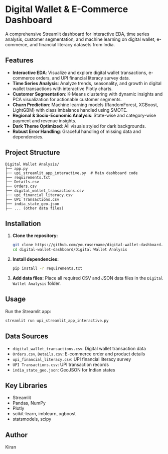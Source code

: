 # Digital Wallet & E-Commerce Dashboard

A comprehensive Streamlit dashboard for interactive EDA, time series analysis, customer segmentation, and machine learning on digital wallet, e-commerce, and financial literacy datasets from India.

## Features
- **Interactive EDA**: Visualize and explore digital wallet transactions, e-commerce orders, and UPI financial literacy survey data.
- **Time Series Analysis**: Analyze trends, seasonality, and growth in digital wallet transactions with interactive Plotly charts.
- **Customer Segmentation**: K-Means clustering with dynamic insights and PCA visualization for actionable customer segments.
- **Churn Prediction**: Machine learning models (RandomForest, XGBoost, LightGBM) with class imbalance handled using SMOTE.
- **Regional & Socio-Economic Analysis**: State-wise and category-wise payment and revenue insights.
- **Dark Theme Optimized**: All visuals styled for dark backgrounds.
- **Robust Error Handling**: Graceful handling of missing data and dependencies.

## Project Structure
```
Digital Wallet Analysis/
├── app.py
├── upi_streamlit_app_interactive.py  # Main dashboard code
├── requirements.txt
├── Details.csv
├── Orders.csv
├── digital_wallet_transactions.csv
├── upi_financial_literacy.csv
├── UPI Transactions.csv
├── india_state_geo.json
├── ... (other data files)
```

## Installation
1. **Clone the repository:**
   ```sh
   git clone https://github.com/yourusername/digital-wallet-dashboard.git
   cd digital-wallet-dashboard/Digital Wallet Analysis
   ```
2. **Install dependencies:**
   ```sh
   pip install -r requirements.txt
   ```
3. **Add data files:**
   Place all required CSV and JSON data files in the `Digital Wallet Analysis` folder.

## Usage
Run the Streamlit app:
```sh
streamlit run upi_streamlit_app_interactive.py
```

## Data Sources
- `digital_wallet_transactions.csv`: Digital wallet transaction data
- `Orders.csv`, `Details.csv`: E-commerce order and product details
- `upi_financial_literacy.csv`: UPI financial literacy survey
- `UPI Transactions.csv`: UPI transaction records
- `india_state_geo.json`: GeoJSON for Indian states

## Key Libraries
- Streamlit
- Pandas, NumPy
- Plotly
- scikit-learn, imblearn, xgboost
- statsmodels, scipy

## Author
Kiran

